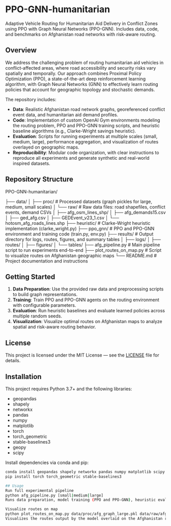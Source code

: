 # PPO-GNN-humanitarian
Adaptive Vehicle Routing for Humanitarian Aid Delivery in Conflict Zones using PPO with Graph Neural Networks (PPO-GNN). Includes data, code, and benchmarks on Afghanistan road networks with risk-aware routing.
## Overview

We address the challenging problem of routing humanitarian aid vehicles in conflict-affected areas, where road accessibility and security risks vary spatially and temporally. Our approach combines Proximal Policy Optimization (PPO), a state-of-the-art deep reinforcement learning algorithm, with Graph Neural Networks (GNN) to effectively learn routing policies that account for geographic topology and stochastic demands.

The repository includes:

- **Data**: Realistic Afghanistan road network graphs, georeferenced conflict event data, and humanitarian aid demand profiles.
- **Code**: Implementation of custom OpenAI Gym environments modeling the routing problem, PPO and PPO-GNN training scripts, and heuristic baseline algorithms (e.g., Clarke-Wright savings heuristic).
- **Evaluation**: Scripts for running experiments at multiple scales (small, medium, large), performance aggregation, and visualization of routes overlayed on geographic maps.
- **Reproducibility**: Modular code organization, with clear instructions to reproduce all experiments and generate synthetic and real-world inspired datasets.

## Repository Structure
PPO-GNN-humanitarian/

├── data/
│ ├── proc/ # Processed datasets (graph pickles for large, medium, small scales)
│ └── raw/ # Raw data files: road shapefiles, conflict events, demand CSVs
│ ├── afg_osm_lines_shp/
│ ├── afg_demands15.csv
│ ├── ged_afg.csv
│ ├── GEDEvent_v23_1.csv
│ └── hotosm_afg_roads_lines.shp
├── heuristic/ # Clarke-Wright heuristic implementation (clarke_wright.py)
├── ppo_gnn/ # PPO and PPO-GNN environment and training code (train.py, env.py)
├── results/ # Output directory for logs, routes, figures, and summary tables
│ ├── logs/
│ ├── routes/
│ ├── figures/
│ └── tables/
├── afg_pipeline.py # Main pipeline script to run experiments end-to-end
├── plot_routes_on_map.py # Script to visualize routes on Afghanistan geographic maps
└── README.md # Project documentation and instructions

## Getting Started

1. **Data Preparation**: Use the provided raw data and preprocessing scripts to build graph representations.
2. **Training**: Train PPO and PPO-GNN agents on the routing environment with configurable parameters.
3. **Evaluation**: Run heuristic baselines and evaluate learned policies across multiple random seeds.
4. **Visualization**: Visualize optimal routes on Afghanistan maps to analyze spatial and risk-aware routing behavior.

## License

This project is licensed under the MIT License — see the [LICENSE](LICENSE) file for details.

## Installation

This project requires Python 3.7+ and the following libraries:

- geopandas
- shapely
- networkx
- pandas
- numpy
- matplotlib
- torch
- torch_geometric
- stable-baselines3
- geopy
- scipy

Install dependencies via conda and pip:

```bash
conda install geopandas shapely networkx pandas numpy matplotlib scipy geopy -c conda-forge
pip install torch torch_geometric stable-baselines3

## Usage
Run full experimental pipeline
python afg_pipeline.py [small|medium|large]
Runs data preparation, model training (PPO and PPO-GNN), heuristic evaluation, and result aggregation for the selected scale.

Visualize routes on map
python plot_routes_on_map.py data/proc/afg_graph_large.pkl data/raw/afg_osm_lines_shp/afg_roads_lines.shp results/routes/routes_ppo_gnn_seed42.pkl
Visualizes the routes output by the model overlaid on the Afghanistan road network.



